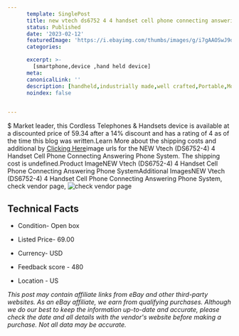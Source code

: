 ```yaml
---
      template: SinglePost
      title: new vtech ds6752 4 4 handset cell phone connecting answering phone system
      status: Published
      date: '2023-02-12'
      featuredImage: 'https://i.ebayimg.com/thumbs/images/g/i7gAAOSwJ9dgOaEc/s-l225.jpg'
      categories: 

      excerpt: >-
        [smartphone,device ,hand held device]
      meta:
      canonicalLink: ''
      description: [handheld,industrially made,well crafted,Portable,Mobile,Compact,Convenient,Lightweight,Maneuverable,Man-portable,Miniature,Carriable,Hand-held,Light,Holdable,Transportable,Mobile device,Pocket-sized,On-the-go,Wireless,Cordless,Compact size,Convenient size, smartphone,device ,hand held device]
      noindex: false

        
---
```

$
    Market leader, this Cordless Telephones & Handsets device is available at a discounted price of 59.34 after a 14% discount and has a rating of 4 as of the time this blog was written.Learn More about the shipping costs and additional by [Clicking Here](https://www.ebay.com/itm/324500227184?hash=item4b8db88470%3Ag%3Ai7gAAOSwJ9dgOaEc&mkevt=1&mkcid=1&mkrid=711-53200-19255-0&campid=%253CePNCampaignId%253E&customid=%253CreferenceId%253E&toolid=10049)image urls for the NEW Vtech (DS6752-4) 4 Handset Cell Phone Connecting Answering Phone System. The shipping cost is undefined.Product ImageNEW Vtech (DS6752-4) 4 Handset Cell Phone Connecting Answering Phone SystemAdditional ImagesNEW Vtech (DS6752-4) 4 Handset Cell Phone Connecting Answering Phone System, check vendor page, ![check vendor page](https://origin-galleryplus.ebayimg.com/ws/web/324500227184_2_0_1/225x225.jpg,https://origin-galleryplus.ebayimg.com/ws/web/324500227184_3_0_1/225x225.jpg,https://origin-galleryplus.ebayimg.com/ws/web/324500227184_4_0_1/225x225.jpg,https://origin-galleryplus.ebayimg.com/ws/web/324500227184_5_0_1/225x225.jpg,https://origin-galleryplus.ebayimg.com/ws/web/324500227184_6_0_1/225x225.jpg,https://origin-galleryplus.ebayimg.com/ws/web/324500227184_7_0_1/225x225.jpg,https://origin-galleryplus.ebayimg.com/ws/web/324500227184_8_0_1/225x225.jpg,https://origin-galleryplus.ebayimg.com/ws/web/324500227184_9_0_1/225x225.jpg,https://origin-galleryplus.ebayimg.com/ws/web/324500227184_10_0_1/225x225.jpg)
    
    

 ## Technical Facts 



     
      

 - Condition- Open box 


      

 - Listed Price- 69.00 


      

 - Currency- USD 


      

 - Feedback score - 480 


      

 - Location - US 


      
      

 *_This post may contain affiliate links from eBay and other third-party websites. As an eBay affiliate, we earn from qualifying purchases. Although we do our best to keep the information up-to-date and accurate, please check the date and all details with the vendor's website before making a purchase. Not all data may be accurate._*



    
    
    
    
    